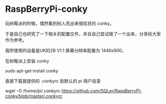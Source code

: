 # RaspBerryPi-conky
玩树莓派的时候，偶然看到别人亮出来很炫目的 conky。

于是自己也研究了一下相关的配置文件，并且自己尝试做了一个出来，分享给大家作为参考。

我所使用的设备是UK的2B V1.1 屏幕分辨率配置为 1440x900，

在树莓派上安装 conky

sudo apt-get install conky

直接下载我提供的 .conkyrc 到默认的 pi 用户目录

wget -O /home/pi/.conkyrc https://github.com/SQLer/RaspBerryPi-conky/blob/master/.conkyrc
